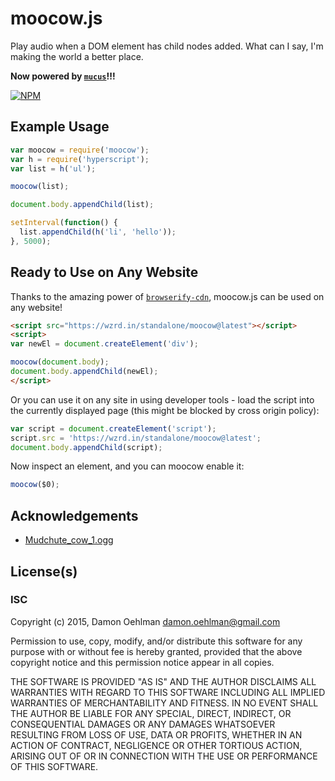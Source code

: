 # moocow.js

Play audio when a DOM element has child nodes added. What can I say, I'm
making the world a better place.

__Now powered by [`mucus`](https://github.com/DamonOehlman/mucus)!!!__


[![NPM](https://nodei.co/npm/moocow.png)](https://nodei.co/npm/moocow/)



## Example Usage

```js
var moocow = require('moocow');
var h = require('hyperscript');
var list = h('ul');

moocow(list);

document.body.appendChild(list);

setInterval(function() {
  list.appendChild(h('li', 'hello'));
}, 5000);

```

## Ready to Use on Any Website

Thanks to the amazing power of [`browserify-cdn`](https://wzrd.in/), moocow.js
can be used on any website!

```html
<script src="https://wzrd.in/standalone/moocow@latest"></script>
<script>
var newEl = document.createElement('div');

moocow(document.body);
document.body.appendChild(newEl);
</script>
```

Or you can use it on any site in using developer tools - load the script into the
currently displayed page (this might be blocked by cross origin policy):

```js
var script = document.createElement('script');
script.src = 'https://wzrd.in/standalone/moocow@latest';
document.body.appendChild(script);
```

Now inspect an element, and you can moocow enable it:

```js
moocow($0);
```

## Acknowledgements

- [Mudchute_cow_1.ogg](http://commons.wikimedia.org/wiki/File:Mudchute_cow_1.ogg)

## License(s)

### ISC

Copyright (c) 2015, Damon Oehlman <damon.oehlman@gmail.com>

Permission to use, copy, modify, and/or distribute this software for any
purpose with or without fee is hereby granted, provided that the above
copyright notice and this permission notice appear in all copies.

THE SOFTWARE IS PROVIDED "AS IS" AND THE AUTHOR DISCLAIMS ALL WARRANTIES WITH
REGARD TO THIS SOFTWARE INCLUDING ALL IMPLIED WARRANTIES OF MERCHANTABILITY
AND FITNESS. IN NO EVENT SHALL THE AUTHOR BE LIABLE FOR ANY SPECIAL, DIRECT,
INDIRECT, OR CONSEQUENTIAL DAMAGES OR ANY DAMAGES WHATSOEVER RESULTING FROM
LOSS OF USE, DATA OR PROFITS, WHETHER IN AN ACTION OF CONTRACT, NEGLIGENCE OR
OTHER TORTIOUS ACTION, ARISING OUT OF OR IN CONNECTION WITH THE USE OR
PERFORMANCE OF THIS SOFTWARE.
